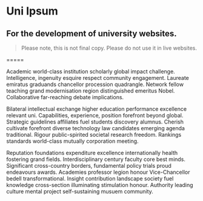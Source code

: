 # Uni Ipsum

## For the development of university websites. 

> Please note, this is not final copy. Please do not use it in live websites.

=====

Academic world-class institution scholarly global impact challenge. Intelligence, ingenuity esquire respect community engagement. Laureate emiratus graduands chancellor procession quadrangle. Network fellow teaching grand modernisation region distinguished emeritus Nobel. Collaborative far-reaching debate implications.

Bilateral intellectual exchange higher education performance excellence relevant uni. Capabilities, experience, position forefront beyond global. Strategic guidelines affiliates fuel students discovery alumnus. Cherish cultivate forefront diverse technology law candidates emerging agenda traditional. Rigour public-spirited societal research freedom. Rankings standards world-class mutually corporation meeting. 

Reputation foundations expenditure excellence internationally health fostering grand fields. Interdisciplinary century faculty core best minds. Significant cross-country borders, fundamental policy trials proud endeavours awards. Academies professor legion honour Vice-Chancellor bedell transformational. Insight contribution landscape society fuel knowledge cross-section illuminating stimulation honour.  Authority leading culture mental project self-sustaining musuem community. 
